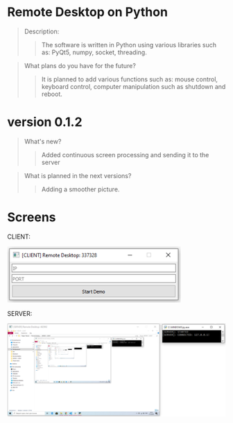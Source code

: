 # Remote Desktop on Python
> Description: 
>> The software is written in Python using various libraries such as: PyQt5, numpy, socket, threading.


> What plans do you have for the future? 
>> It is planned to add various functions such as: mouse control, keyboard control, computer manipulation such as shutdown and reboot.
# version 0.1.2
> What's new?
>> Added continuous screen processing and sending it to the server

> What is planned in the next versions? 
>> Adding a smoother picture. 
# Screens
CLIENT:

![CLIENT](Screenshots/client.png)

SERVER:

![SERVER](Screenshots/server.png)
